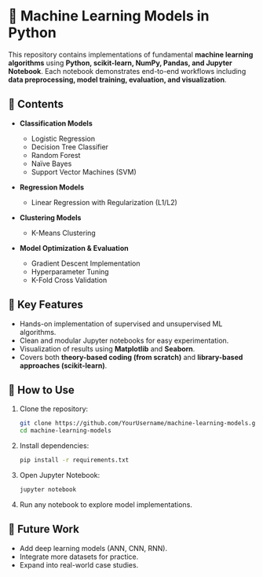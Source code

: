 # 🧠 Machine Learning Models in Python

This repository contains implementations of fundamental **machine learning algorithms** using **Python, scikit-learn, NumPy, Pandas, and Jupyter Notebook**. Each notebook demonstrates end-to-end workflows including **data preprocessing, model training, evaluation, and visualization**.

## 📂 Contents

* **Classification Models**

  * Logistic Regression
  * Decision Tree Classifier
  * Random Forest
  * Naïve Bayes
  * Support Vector Machines (SVM)

* **Regression Models**

  * Linear Regression with Regularization (L1/L2)

* **Clustering Models**

  * K-Means Clustering

* **Model Optimization & Evaluation**

  * Gradient Descent Implementation
  * Hyperparameter Tuning
  * K-Fold Cross Validation

## 🎯 Key Features

* Hands-on implementation of supervised and unsupervised ML algorithms.
* Clean and modular Jupyter notebooks for easy experimentation.
* Visualization of results using **Matplotlib** and **Seaborn**.
* Covers both **theory-based coding (from scratch)** and **library-based approaches (scikit-learn)**.

## 🚀 How to Use

1. Clone the repository:

   ```bash
   git clone https://github.com/YourUsername/machine-learning-models.git
   cd machine-learning-models
   ```
2. Install dependencies:

   ```bash
   pip install -r requirements.txt
   ```
3. Open Jupyter Notebook:

   ```bash
   jupyter notebook
   ```
4. Run any notebook to explore model implementations.

## 📌 Future Work

* Add deep learning models (ANN, CNN, RNN).
* Integrate more datasets for practice.
* Expand into real-world case studies.
